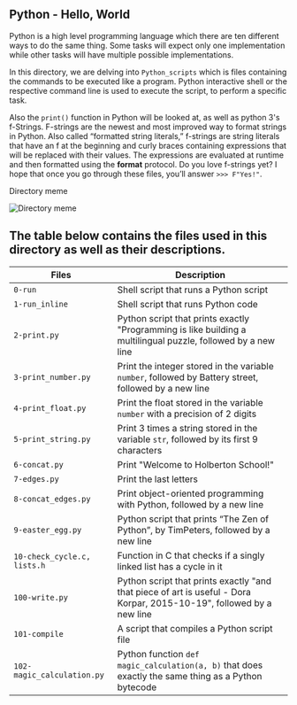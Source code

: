 ## Python - Hello, World

Python is a high level programming language which there are ten different ways to do the same thing. Some tasks will expect only one implementation while other tasks will have multiple possible implementations.

In this directory, we are delving into `Python_scripts` which is files containing the commands to be executed like a program. Python interactive shell or the respective command line is used to execute the script, to perform a specific task.

Also the `print()` function in Python will be looked at, as well as python 3's f-Strings. F-strings are the newest and most improved way to format strings in Python. Also called “formatted string literals,” f-strings are string literals that have an f at the beginning and curly braces containing expressions that will be replaced with their values. The expressions are evaluated at runtime and then formatted using the __format__ protocol. 
Do you love f-strings yet? I hope that once you go through these files, you’ll answer `>>> F"Yes!"`.

Directory meme

![Directory meme](https://2.bp.blogspot.com/-YJzpIBHOH4I/WS7TmzzxHBI/AAAAAAAAFJU/L7lN1ifsCFAmXdIACxzgwd7st7bUbJieQCLcB/s320/PythonScript_meme.jpg)

The table below contains the files used in this directory as well as their descriptions.
------

| **Files** | **Description** |
| ------- | ----- |
| `0-run` | Shell script that runs a Python script |
| `1-run_inline` | Shell script that runs Python code |
| `2-print.py` | Python script that prints exactly "Programming is like building a multilingual puzzle, followed by a new line |
| `3-print_number.py` | Print the integer stored in the variable `number`, followed by Battery street, followed by a new line |
| `4-print_float.py` | Print the float stored in the variable `number` with a precision of 2 digits |
| `5-print_string.py` | Print 3 times a string stored in the variable `str`, followed by its first 9 characters |
| `6-concat.py` |  Print "Welcome to Holberton School!" |
| `7-edges.py` | Print the last letters |
| `8-concat_edges.py` | Print object-oriented programming with Python, followed by a new line |
| `9-easter_egg.py` | Python script that prints “The Zen of Python”, by TimPeters, followed by a new line |
| `10-check_cycle.c, lists.h` | Function in C that checks if a singly linked list has a cycle in it |
| `100-write.py` | Python script that prints exactly "and that piece of art is useful - Dora Korpar, 2015-10-19", followed by a new line |
| `101-compile` | A script that compiles a Python script file |
| `102-magic_calculation.py` |  Python function `def magic_calculation(a, b)` that does exactly the same thing as a Python bytecode |
